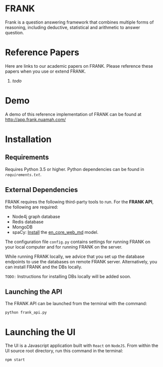 # FRANK
Frank is a question answering framework that combines multiple forms of reasoning, including deductive, statistical and arithmetic to answer question.

# Reference Papers
Here are links to our academic papers on FRANK. Please reference these papers when you use or extend FRANK.

1. *todo*

# Demo
A demo of this reference implementation of FRANK can be found at http://app.frank.nuamah.com/

# Installation

## Requirements
Requires Python 3.5 or higher. Python dependencies can be found in *`requirements.txt`*.

## External Dependencies
FRANK requires the following third-party tools to run. For the **FRANK API**, the following are required:
* Node4j graph database
* Redis database
* MongoDB
* spaCy: [Install](https://spacy.io/usage#installation) the [en_core_web_md](https://spacy.io/models/en#en_core_web_md) model.

The configuration file `config.py` contains settings for running FRANK on your local computer and for running FRANK on the server.

While running FRANK locally, we advice that you set up the database endpoints to use the databases on remote FRANK server. Alternatively, you can install FRANK and the DBs locally.

`TODO:` Instructions for installing DBs locally will be added soon.

## Launching the API

The FRANK API can be launched from the terminal with the command:

```
python frank_api.py
```

# Launching the UI

The UI is a Javascript application built with `React` on `NodeJS`.
From within the UI source root directory, run this command in the terminal:

```
npm start
```






